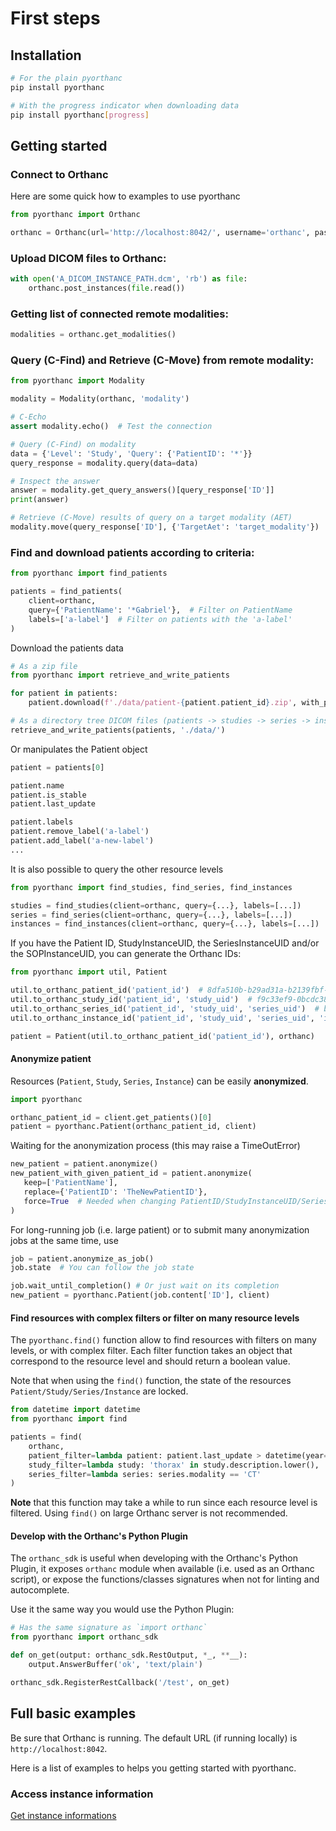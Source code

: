 # First steps

## Installation
```bash
# For the plain pyorthanc
pip install pyorthanc

# With the progress indicator when downloading data
pip install pyorthanc[progress]
```
## Getting started 
### Connect to Orthanc
Here are some quick how to examples to use pyorthanc
```python
from pyorthanc import Orthanc

orthanc = Orthanc(url='http://localhost:8042/', username='orthanc', password='orthanc')
```

### Upload DICOM files to Orthanc:
```python
with open('A_DICOM_INSTANCE_PATH.dcm', 'rb') as file:
    orthanc.post_instances(file.read())
```
### Getting list of connected remote modalities:
```python
modalities = orthanc.get_modalities()
```
### Query (C-Find) and Retrieve (C-Move) from remote modality:

```python
from pyorthanc import Modality

modality = Modality(orthanc, 'modality')

# C-Echo
assert modality.echo()  # Test the connection

# Query (C-Find) on modality
data = {'Level': 'Study', 'Query': {'PatientID': '*'}}
query_response = modality.query(data=data)

# Inspect the answer
answer = modality.get_query_answers()[query_response['ID']]
print(answer)

# Retrieve (C-Move) results of query on a target modality (AET)
modality.move(query_response['ID'], {'TargetAet': 'target_modality'})
```

### Find and download patients according to criteria:
```python
from pyorthanc import find_patients

patients = find_patients(
    client=orthanc,
    query={'PatientName': '*Gabriel'},  # Filter on PatientName
    labels=['a-label']  # Filter on patients with the 'a-label'
)
```

Download the patients data
```python
# As a zip file
from pyorthanc import retrieve_and_write_patients

for patient in patients:
    patient.download(f'./data/patient-{patient.patient_id}.zip', with_progres=False)

# As a directory tree DICOM files (patients -> studies -> series -> instances)
retrieve_and_write_patients(patients, './data/')
```
Or manipulates the Patient object
```python
patient = patients[0]

patient.name
patient.is_stable
patient.last_update

patient.labels
patient.remove_label('a-label')
patient.add_label('a-new-label')
...
```

It is also possible to query the other resource levels
```python
from pyorthanc import find_studies, find_series, find_instances

studies = find_studies(client=orthanc, query={...}, labels=[...])
series = find_series(client=orthanc, query={...}, labels=[...])
instances = find_instances(client=orthanc, query={...}, labels=[...])
```

If you have the Patient ID, StudyInstanceUID, the SeriesInstanceUID
and/or the SOPInstanceUID, you can generate the Orthanc IDs:

```python
from pyorthanc import util, Patient

util.to_orthanc_patient_id('patient_id')  # 8dfa510b-b29ad31a-b2139fbf-b9929710-2edfa5c2
util.to_orthanc_study_id('patient_id', 'study_uid')  # f9c33ef9-0bcdc38b-c216e9e8-8dbd62c1-28e4815c
util.to_orthanc_series_id('patient_id', 'study_uid', 'series_uid')  # beceea8b-424ff8c-3c76fe2e-edfed858-819fe6e1
util.to_orthanc_instance_id('patient_id', 'study_uid', 'series_uid', 'instance_uid')  # '0e7848a0-4337f771-bda13733-150f651b-dfddd545

patient = Patient(util.to_orthanc_patient_id('patient_id'), orthanc)
```


#### Anonymize patient
Resources (`Patient`, `Study`, `Series`, `Instance`) can be easily __anonymized__.
```python
import pyorthanc

orthanc_patient_id = client.get_patients()[0]
patient = pyorthanc.Patient(orthanc_patient_id, client)
```
Waiting for the anonymization process (this may raise a TimeOutError)
```python
new_patient = patient.anonymize()
new_patient_with_given_patient_id = patient.anonymize(
   keep=['PatientName'],
   replace={'PatientID': 'TheNewPatientID'},
   force=True  # Needed when changing PatientID/StudyInstanceUID/SeriesInstanceUID/SOPInstanceUID
)
```
For long-running job (i.e. large patient) or to submit many anonymization jobs at the same time, use
```python
job = patient.anonymize_as_job()
job.state  # You can follow the job state

job.wait_until_completion() # Or just wait on its completion
new_patient = pyorthanc.Patient(job.content['ID'], client)
```

#### Find resources with complex filters or filter on many resource levels
The `pyorthanc.find()` function allow to find resources with filters on many levels,
or with complex filter. Each filter function takes an object that correspond to the resource level
and should return a boolean value.

Note that when using the `find()` function, the state of the resources `Patient/Study/Series/Instance` 
are locked.
```python
from datetime import datetime
from pyorthanc import find

patients = find(
    orthanc,
    patient_filter=lambda patient: patient.last_update > datetime(year=2023, month=10, day=1),
    study_filter=lambda study: 'thorax' in study.description.lower(),
    series_filter=lambda series: series.modality == 'CT'
)
```
__Note__ that this function may take a while to run since each resource level is filtered. 
Using `find()` on large Orthanc server is not recommended.


#### Develop with the Orthanc's Python Plugin
The `orthanc_sdk` is useful when developing with the Orthanc's Python Plugin,
it exposes `orthanc` module when available (i.e. used as an Orthanc script),
or expose the functions/classes signatures when not for linting and autocomplete.

Use it the same way you would use the Python Plugin:

```python
# Has the same signature as `import orthanc`
from pyorthanc import orthanc_sdk 

def on_get(output: orthanc_sdk.RestOutput, *_, **__):
    output.AnswerBuffer('ok', 'text/plain')

orthanc_sdk.RegisterRestCallback('/test', on_get)
```


## Full basic examples

Be sure that Orthanc is running. The default URL (if running locally) is `http://localhost:8042`.

Here is a list of examples to helps you getting started with pyorthanc.

### Access instance information

[Get instance informations](https://github.com/ylemarechal/pyorthanc-examples/tree/main/basic/access_informations)
